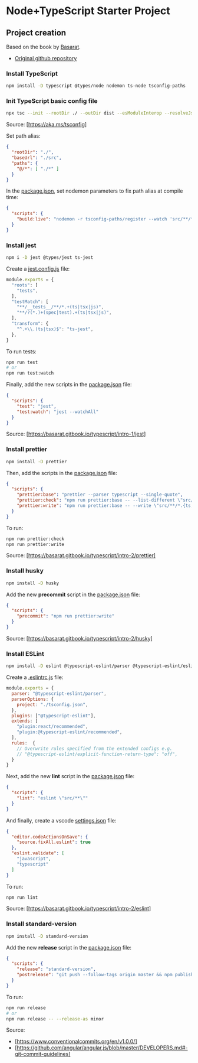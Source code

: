 # Node+TypeScript Starter Project

## Project creation

Based on the book by [Basarat](https://basarat.gitbook.io/typescript/).

* [Original github repository](https://github.com/basarat/typescript-book)

### Install TypeScript

```sh
npm install -D typescript @types/node nodemon ts-node tsconfig-paths
```

### Init TypeScript basic config file

```sh
npx tsc --init --rootDir ./ --outDir dist --esModuleInterop --resolveJsonModule --lib es6,dom  --module commonjs
```

Source: [https://aka.ms/tsconfig]

Set path alias:

```json
{
  "rootDir": "./",
  "baseUrl": "./src",
  "paths": {
    "@/*": [ "./*" ]
  }
}
```

In the [package.json](package.json), set nodemon parameters to fix path alias at compile time:

```json
{
  "scripts": {
    "build:live": "nodemon -r tsconfig-paths/register --watch 'src/**/*.ts' --exec \"ts-node\" src/index.ts",
  }
}
```

### Install jest

```sh
npm i -D jest @types/jest ts-jest
```

Create a [jest.config.js](jest.config.js) file:

```javascript
module.exports = {
  "roots": [
    "tests",
  ],
  "testMatch": [
    "**/__tests__/**/*.+(ts|tsx|js)",
    "**/?(*.)+(spec|test).+(ts|tsx|js)",
  ],
  "transform": {
    "^.+\\.(ts|tsx)$": "ts-jest",
  },
}
```

To run tests:

```sh
npm run test
# or
npm run test:watch
```

Finally, add the new scripts in the [package.json](package.json) file:

```json
{
  "scripts": {
    "test": "jest",
    "test:watch": "jest --watchAll"
  }
}
```

Source: [https://basarat.gitbook.io/typescript/intro-1/jest]

### Install prettier

```sh
npm install -D prettier
```

Then, add the scripts in the [package.json](package.json) file:

```json
{
  "scripts": {
    "prettier:base": "prettier --parser typescript --single-quote",
    "prettier:check": "npm run prettier:base -- --list-different \"src/**/*.{ts,tsx}\"",
    "prettier:write": "npm run prettier:base -- --write \"src/**/*.{ts,tsx}\""
  }
}
```

To run:

```sh
npm run prettier:check
npm run prettier:write
```

Source: [https://basarat.gitbook.io/typescript/intro-2/prettier]

### Install husky

```sh
npm install -D husky
```

Add the new **precommit** script in the [package.json](package.json) file:

```json
{
  "scripts": {
    "precommit": "npm run prettier:write"
  }
}
```

Source: [https://basarat.gitbook.io/typescript/intro-2/husky]

### Install ESLint

```sh
npm install -D eslint @typescript-eslint/parser @typescript-eslint/eslint-plugin eslint-plugin-jest
```

Create a [.eslintrc.js](.eslintrc.js) file:

```javascript
module.exports = {
  parser: "@typescript-eslint/parser",
  parserOptions: {
    project: "./tsconfig.json",
  },
  plugins: ["@typescript-eslint"],
  extends: [
    "plugin:react/recommended",
    "plugin:@typescript-eslint/recommended",
  ],
  rules:  {
    // Overwrite rules specified from the extended configs e.g. 
    // "@typescript-eslint/explicit-function-return-type": "off",
  }
}
```

Next, add the new **lint** script in the [package.json](package.json) file:

```json
{
  "scripts": {
    "lint": "eslint \"src/**\""
  }
}
```

And finally, create a vscode [settings.json](.vscode/settings.json) file:

```json
{
  "editor.codeActionsOnSave": {
    "source.fixAll.eslint": true
  },
  "eslint.validate": [
    "javascript",
    "typescript"
  ]
}
```

To run:

```sh
npm run lint
```

Source: [https://basarat.gitbook.io/typescript/intro-2/eslint]

### Install standard-version

```sh
npm install -D standard-version
```

Add the new **release** script in the [package.json](package.json) file:

```json
{
  "scripts": {
    "release": "standard-version",
    "postrelease": "git push --follow-tags origin master && npm publish"
  }
}
```

To run:

```sh
npm run release
# or
npm run release -- --release-as minor
```

Source:

* [https://www.conventionalcommits.org/en/v1.0.0/]
* [https://github.com/angular/angular.js/blob/master/DEVELOPERS.md#-git-commit-guidelines]
